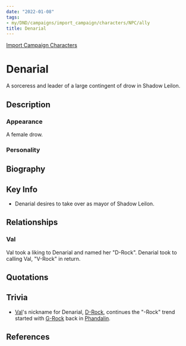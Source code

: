 ```yaml
---
date: "2022-01-08"
tags:
- my/DND/campaigns/import_campaign/characters/NPC/ally
title: Denarial
---
```


[Import Campaign Characters](/dnd/characters/)

# Denarial

A sorceress and leader of a large contingent of drow in Shadow Leilon. 

## Description

### Appearance

A female drow.

### Personality

## Biography

## Key Info

- Denarial desires to take over as mayor of Shadow Leilon.

## Relationships

### Val

Val took a liking to Denarial and named her "D-Rock". Denarial took to calling Val, "V-Rock" in return.

## Quotations

## Trivia

- [Val](/dnd/characters/val/)'s nickname for Denarial, [D-Rock](/dnd/characters/np-cs/denarial/), continues the "-Rock" trend started with [G-Rock](/dnd/characters/np-cs/gundren-rockseeker/) back in [Phandalin](/dnd/locations/phandalin/).

## References